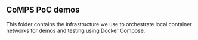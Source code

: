 ## CoMPS PoC demos

This folder contains the infrastructure we use to orchestrate local container networks for demos and testing using Docker Compose.

